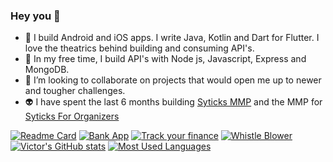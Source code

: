 ### Hey you 👋



- 🔭 I build Android and iOS apps. I write Java, Kotlin and Dart for Flutter. I love the theatrics behind building and consuming API's.
- 🌱 In my free time, I build API's with Node js, Javascript, Express and MongoDB.
- 👯 I’m looking to collaborate on projects that would open me up to newer and tougher challenges.
- 👽 I have spent the last 6 months building [Syticks MMP](https://play.google.com/store/apps/details?id=com.app.syticks) and the MMP for [Syticks For Organizers](https://play.google.com/store/apps/details?id=com.app.syticks_organizers)

[![Readme Card](https://github-readme-stats.vercel.app/api/pin/?username=VhiktorBrown&repo=github-readme-stats&show_owner=true)](https://github.com/VhiktorBrown/github-readme-stats)
[![Bank App](https://github-readme-stats.vercel.app/api/pin/?username=VhiktorBrown&repo=bank-app&show_owner=true)](https://github.com/VhiktorBrown/github-readme-stats)
[![Track your finance](https://github-readme-stats.vercel.app/api/pin/?username=VhiktorBrown&repo=track-your-finance&show_owner=true)](https://github.com/VhiktorBrown/github-readme-stats)
[![Whistle Blower](https://github-readme-stats.vercel.app/api/pin/?username=VhiktorBrown&repo=WhistleBlower&show_owner=true)](https://github.com/VhiktorBrown/github-readme-stats)
[![Victor's GitHub stats](https://github-readme-stats.vercel.app/api?username=VhiktorBrown&count_private=true&show_icons=true&hide=prs)](https://github.com/VhiktorBrown/github-readme-stats)
[![Most Used Languages](https://github-readme-stats.vercel.app/api/top-langs?username=VhiktorBrown&layout=compact&langs_count=8)](https://github.com/VhiktorBrown/github-readme-stats)


